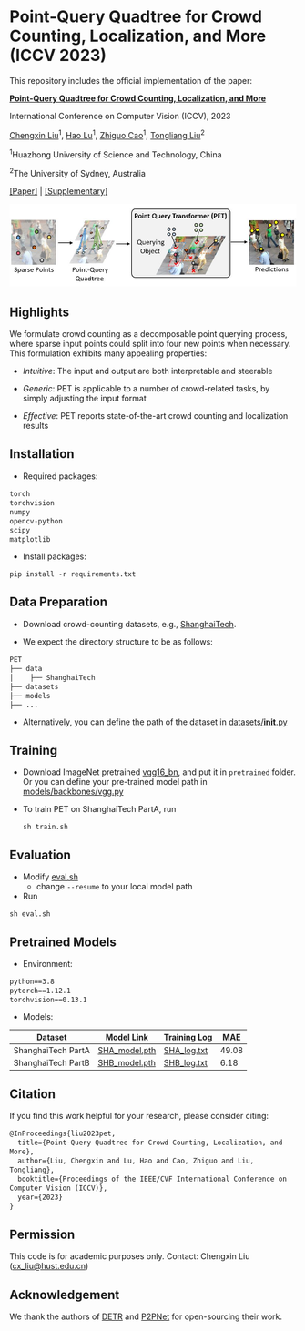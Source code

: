 # Point-Query Quadtree for Crowd Counting, Localization, and More (ICCV 2023)

This repository includes the official implementation of the paper: 

[**Point-Query Quadtree for Crowd Counting, Localization, and More**](https://arxiv.org/abs/2308.13814)

International Conference on Computer Vision (ICCV), 2023

[Chengxin Liu](https://cxliu0.github.io/)<sup>1</sup>, [Hao Lu](https://sites.google.com/site/poppinace/)<sup>1</sup>, [Zhiguo Cao](http://english.aia.hust.edu.cn/info/1085/1528.htm)<sup>1</sup>, [Tongliang Liu](https://tongliang-liu.github.io/)<sup>2</sup>

<sup>1</sup>Huazhong University of Science and Technology, China  

<sup>2</sup>The University of Sydney, Australia

[[Paper]](https://arxiv.org/abs/2308.13814) | [[Supplementary]](https://drive.google.com/file/d/1WxdtOaEEccYrXuNQTn1k29lFDAetBm63/view?usp=sharing)

![PET](teaser.JPG)

## Highlights

We formulate crowd counting as a decomposable point querying process, where sparse input points could split into four new points when necessary. This formulation exhibits many appealing properties:

- *Intuitive*: The input and output are both interpretable and steerable
  
- *Generic*: PET is applicable to a number of crowd-related tasks, by simply adjusting the input format
  
- *Effective*: PET reports state-of-the-art crowd counting and localization results
  

## Installation

- Required packages:
  
```
torch
torchvision
numpy
opencv-python
scipy
matplotlib
```

- Install packages:

```
pip install -r requirements.txt
```


## Data Preparation

- Download crowd-counting datasets, e.g., [ShanghaiTech](https://github.com/desenzhou/ShanghaiTechDataset).
  
- We expect the directory structure to be as follows:
  

```
PET
├── data
│    ├── ShanghaiTech
├── datasets
├── models
├── ...
```

- Alternatively, you can define the path of the dataset in [datasets/__init__.py](datasets/__init__.py)


## Training

- Download ImageNet pretrained [vgg16_bn](https://download.pytorch.org/models/vgg16_bn-6c64b313.pth), and put it in ```pretrained``` folder. Or you can define your pre-trained model path in [models/backbones/vgg.py](models/backbones/vgg.py)
  

- To train PET on ShanghaiTech PartA, run
  
  ```
  sh train.sh
  ```
  

## Evaluation

- Modify [eval.sh](eval.sh)
  - change ```--resume``` to your local model path
- Run

```
sh eval.sh
```

## Pretrained Models

- Environment:
```
python==3.8
pytorch==1.12.1
torchvision==0.13.1
```

- Models:

| Dataset                  | Model Link  | Training Log  | MAE |
| ------------------------ | ----------- | --------------| ----|
| ShanghaiTech PartA       |  [SHA_model.pth](https://drive.google.com/file/d/1QwV8hrEDs1LQ4h1TH4KSL8tB51AImNMT/view?usp=drive_link)   | [SHA_log.txt](https://drive.google.com/file/d/1UpY61L0KWRA9c29CM9FMX34bHyprnPUY/view?usp=sharing) | 49.08 |
| ShanghaiTech PartB       |  [SHB_model.pth](https://drive.google.com/file/d/10HK42xC6fmOK-5lQfu-pTn6oAHYeRUhv/view?usp=sharing)   | [SHB_log.txt](https://drive.google.com/file/d/1M74PI0XuJtQraPOUiCQJSCUjrWoJUq3n/view?usp=sharing) | 6.18 |



## Citation

If you find this work helpful for your research, please consider citing:

```
@InProceedings{liu2023pet,
  title={Point-Query Quadtree for Crowd Counting, Localization, and More},
  author={Liu, Chengxin and Lu, Hao and Cao, Zhiguo and Liu, Tongliang},
  booktitle={Proceedings of the IEEE/CVF International Conference on Computer Vision (ICCV)},
  year={2023}
}
```


## Permission

This code is for academic purposes only. Contact: Chengxin Liu (cx_liu@hust.edu.cn)


## Acknowledgement

We thank the authors of [DETR](https://github.com/facebookresearch/detr) and [P2PNet](https://github.com/TencentYoutuResearch/CrowdCounting-P2PNet) for open-sourcing their work.


